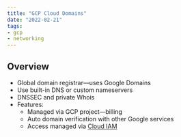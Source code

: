 ```yaml
---
title: "GCP Cloud Domains"
date: "2022-02-21"
tags:
- gcp
- networking
---
```


## Overview

- Global domain registrar—uses Google Domains
- Use built-in DNS or custom nameservers
- DNSSEC and private Whois
- Features:
	- Managed via GCP project—billing
	- Auto domain verification with other Google services
	- Access managed via [Cloud IAM](notes/GCP%20Cloud%20IAM.md)
